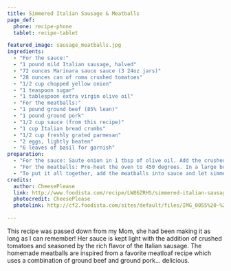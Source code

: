 ```yaml
---
title: Simmered Italian Sausage & Meatballs
page_def:
  phone: recipe-phone
  tablet: recipe-tablet

featured_image: sausage_meatballs.jpg
ingredients:
  - "For the sauce:"
  - "1 pound mild Italian sausage, halved"
  - "72 ounces Marinara sauce sauce (3 24oz jars)"
  - "28 ounces can of roma crushed tomatoes"
  - "1/2 cup chopped yellow onion"
  - "1 teaspoon sugar"
  - "1 tablespoon extra virgin olive oil"
  - "For the meatballs:"
  - "1 pound ground beef (85% lean)"
  - "1 pound ground pork"
  - "1/2 cup sauce (from this recipe)"
  - "1 cup Italian bread crumbs"
  - "1/2 cup freshly grated parmesan"
  - "2 eggs, lightly beaten"
  - "6 leaves of basil for garnish"
preparation:
  - "For the sauce: Saute onion in 1 tbsp of olive oil. Add the crushed tomatoes and 3 cans of marinara sauce. Heat on medium-low heat till you get a slight simmer. While simmering, add the uncooked Italian sausage into the sauce."
  - "For the meatballs: Pre-heat the oven to 450 degrees. In a large bowl, mix all of the ingredients together. Line a baking sheet with non-stick foil. Using a cookie scoop or your hands, form meat into 2\" balls. Bake for 10 minutes until the outside is browned."
  - "To put it all together, add the meatballs into sauce and let simmer on low for at least one hour, but up to three hours. Serve alone with crusty Italian bread, or over al dente penne pasta... or both!"
credits:
  author: CheesePlease
  link: http://www.foodista.com/recipe/LW86ZRHS/simmered-italian-sausage-meatballs
  photocredit: CheesePlease
  photolink: http://cf2.foodista.com/sites/default/files/IMG_0055%20-%20Copy.JPG

---
```

This recipe was passed down from my Mom, she had been making it as long as I can remember! Her sauce is kept light with the addition of crushed tomatoes and seasoned by the rich flavor of the Italian sausage. The homemade meatballs are inspired from a favorite meatloaf recipe which uses a combination of ground beef and ground pork... delicious.
